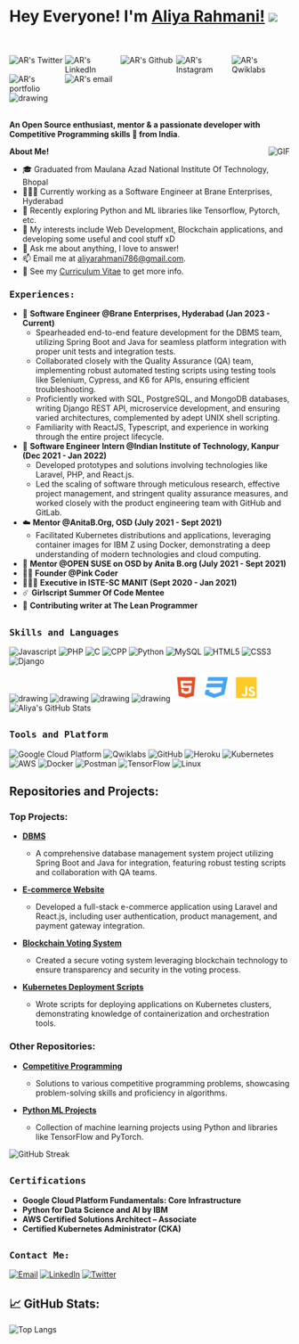# Hey Everyone! I'm [Aliya Rahmani!](https://github.com/aliya-rahmani) <img src="https://github.com/himanshusharma89/himanshusharma89/blob/master/Hi.gif" width="25px">
<br><br>
<a href="https://twitter.com/aliyarahmani786">
  <img align="left" alt="AR's Twitter" width="100px" src="https://img.shields.io/badge/Twitter-1DA1F2?style=for-the-badge&logo=Twitter&logoColor=white" />
</a>
<a href="https://www.linkedin.com/in/aliya-rahmani-3a45431b5/">
  <img align="left" alt="AR's LinkedIn" width="100px" src="https://img.shields.io/badge/Linkedin-0A66C2?style=for-the-badge&logo=Linkedin&logoColor=white" />
</a>
<a href="https://github.com/aliya-rahmani">
  <img align="left" alt="AR's Github" width="100px" src="https://img.shields.io/badge/Github-181717?style=for-the-badge&logo=Github&logoColor=white" />
</a>
<a href="https://www.instagram.com/aliya_rahmani786/">
  <img align="left" alt="AR's Instagram" width="100px" src="https://img.shields.io/badge/Instagram-E4405F?style=for-the-badge&logo=instagram&logoColor=white" />
</a>
<a href="https://google.qwiklabs.com/public_profiles/1c4ae262-2f77-4ea1-b3dd-67c069b18cc6">
  <img align="left" alt="AR's Qwiklabs" width="100px" src="https://img.shields.io/badge/Qwiklabs-F5CD0E?style=for-the-badge&logo=Qwiklabs&logoColor=black" />
</a>
<br><br>
<a href="http://aliyarahmani.tech/">
  <img align="left" alt="AR's portfolio" width="100px" src="https://img.shields.io/badge/Portfolio-2EC866?style=for-the-badge&logo=Portfolio&logoColor=black" />
</a>
<a href="mailto:aliyarahmani786@gmail.com">
  <img align="left" alt="AR's email" width="100px" src="https://img.shields.io/badge/Gmail-EA4335?style=for-the-badge&logo=Gmail&logoColor=white" />
</a>
<br><br>
<a>
  <img alt="drawing"  src="https://github.com/aliya-rahmani/aliya-rahmani/blob/main/header_.png" />
</a>
<br />
<br />

**An Open Source enthusiast, mentor & a passionate developer with Competitive Programming skills 🚀 from India**.

<img align="right" alt="GIF" src="https://i.pinimg.com/originals/e4/26/70/e426702edf874b181aced1e2fa5c6cde.gif" />

**About Me!**

- 🎓 Graduated from Maulana Azad National Institute Of Technology, Bhopal
- 👨🏽‍💻 Currently working as a Software Engineer at Brane Enterprises, Hyderabad
- 🌱 Recently exploring Python and ML libraries like Tensorflow, Pytorch, etc.
- 🤔 My interests include Web Development, Blockchain applications, and developing some useful and cool stuff xD
- 💬 Ask me about anything, I love to answer!
- 📫 Email me at [aliyarahmani786@gmail.com](mailto:aliyarahmani786@gmail.com).
- 📝 See my [Curriculum Vitae](https://drive.google.com/file/d/1shpKjc104aDBMZXJJ1ZhKd6rXgjV84yQ/view?usp=sharing) to get more info.

<div>
  <h3><b><samp>Experiences:</samp></b></h3>
  <ul>
    <li>👷 <b>Software Engineer @Brane Enterprises, Hyderabad (Jan 2023 - Current)</b>
      <ul>
        <li>Spearheaded end-to-end feature development for the DBMS team, utilizing Spring Boot and Java for seamless platform integration with proper unit tests and integration tests.</li>
        <li>Collaborated closely with the Quality Assurance (QA) team, implementing robust automated testing scripts using testing tools like Selenium, Cypress, and K6 for APIs, ensuring efficient troubleshooting.</li>
        <li>Proficiently worked with SQL, PostgreSQL, and MongoDB databases, writing Django REST API, microservice development, and ensuring varied architectures, complemented by adept UNIX shell scripting.</li>
        <li>Familiarity with ReactJS, Typescript, and experience in working through the entire project lifecycle.</li>
      </ul>
    </li>
    <li>🔬 <b>Software Engineer Intern @Indian Institute of Technology, Kanpur (Dec 2021 - Jan 2022)</b>
      <ul>
        <li>Developed prototypes and solutions involving technologies like Laravel, PHP, and React.js.</li>
        <li>Led the scaling of software through meticulous research, effective project management, and stringent quality assurance measures, and worked closely with the product engineering team with GitHub and GitLab.</li>
      </ul>
    </li>
    <li>☁️ <b>Mentor @AnitaB.Org, OSD (July 2021 - Sept 2021)</b>
      <ul>
        <li>Facilitated Kubernetes distributions and applications, leveraging container images for IBM Z using Docker, demonstrating a deep understanding of modern technologies and cloud computing.</li>
      </ul>
    </li>
    <li>👷 <b>Mentor @OPEN SUSE on OSD by Anita B.org (July 2021 - Sept 2021)</b></li>
    <li>🕵🏻 <b>Founder @Pink Coder</b></li>
    <li>👨🏾‍💻 <b>Executive in ISTE-SC MANIT (Sept 2020 - Jan 2021)</b></li>
    <li>☄️ <b>Girlscript Summer Of Code Mentee</b></li>
    <li>📝 <b>Contributing writer at The Lean Programmer</b></li>
  </ul>
</div>


##
<h3><b><samp>Skills and Languages</samp></b></h3>

![Javascript](https://img.shields.io/badge/Javascript-00979D?style=flat-square&logo=Javascript&logoColor=white)
![PHP](https://img.shields.io/badge/PHP-777BB4?style=flat-square&logo=php&logoColor=white)
![C](https://img.shields.io/badge/C-27338e?style=flat-square&logo=c&logoColor=white)
![CPP](https://img.shields.io/badge/-c++-black?logo=c%2B%2B&style=social)
![Python](https://img.shields.io/badge/Python-3776AB?style=flat-square&logo=Python&logoColor=white)
![MySQL](https://img.shields.io/badge/MySQL-4479A1?style=flat-square&logo=MySQL&logoColor=white)
![HTML5](https://img.shields.io/badge/HTML5-E34F26?style=flat-square&logo=HTML5&logoColor=white)
![CSS3](https://img.shields.io/badge/CSS3-1572B6?style=flat-square&logo=CSS3&logoColor=white)
![Django](https://img.shields.io/badge/Django-013243?style=flat-square&logo=Django&logoColor=white)

<span>
<img src="https://github.com/amandewatnitrr/amandewatnitrr/blob/main/imgs/c.svg" alt="drawing" width="50"/>
<img src="https://github.com/amandewatnitrr/amandewatnitrr/blob/main/imgs/php-1.svg" alt="drawing" width="50"/>
<img src="https://github.com/amandewatnitrr/amandewatnitrr/blob/main/imgs/python-5.svg" alt="drawing" width="50"/>
<img src="https://github.com/amandewatnitrr/amandewatnitrr/blob/main/imgs/mysql-6.svg" alt="drawing" width="50"/>
<img src="https://github.com/amandewatnitrr/amandewatnitrr/blob/main/imgs/html.svg" alt="drawing" width="50"/>
<img src="https://github.com/amandewatnitrr/amandewatnitrr/blob/main/imgs/css.svg" alt="drawing" width="50"/>
<img src="https://github.com/amandewatnitrr/amandewatnitrr/blob/main/imgs/javascript.svg" alt="drawing" width="50"/>
</span>
<img src="https://github-readme-stats.vercel.app/api?username=aliya-rahmani&show_icons=true&hide_border=true&count_private=true&theme=shades-of-purple&icon_color=fad000" alt="Aliya's GitHub Stats">

##
<h3><b><samp>Tools and Platform</samp></b></h3>

![Google Cloud Platform](https://img.shields.io/badge/Google_Cloud-4285F4?style=flat-square&logo=google-cloud&logoColor=white)
![Qwiklabs](https://img.shields.io/badge/Qwiklabs-F5CD0E?style=flat-square&logo=Qwiklabs&logoColor=800000)
![GitHub](https://img.shields.io/badge/GitHub-181717?style=flat-square&logo=github)
![Heroku](https://img.shields.io/badge/Heroku-430098?style=flat-square&logo=heroku&logoColor=white)
![Kubernetes](https://img.shields.io/badge/Kubernetes-326ce5.svg?&style=flat-square&logo=Kubernetes&logoColor=white)
![AWS](https://img.shields.io/badge/Amazon%20AWS-232F3E?style=flat-square&logo=amazon-aws)
![Docker](https://img.shields.io/badge/Docker-2496ED?style=flat-square&logo=docker&logoColor=white)
![Postman](https://img.shields.io/badge/Postman-FF6C37?style=flat-square&logo=postman&logoColor=white)
![TensorFlow](https://img.shields.io/badge/TensorFlow-FF6F00?style=flat-square&logo=TensorFlow&logoColor=white)
![Linux](https://img.shields.io/badge/Linux-FCC624?style=flat-square&logo=linux&logoColor=black)

## **Repositories and Projects:**

### **Top Projects:**

- [**DBMS**](https://github.com/aliya-rahmani/DBMS)
  - A comprehensive database management system project utilizing Spring Boot and Java for integration, featuring robust testing scripts and collaboration with QA teams.
  
- [**E-commerce Website**](https://github.com/aliya-rahmani/E-commerce)
  - Developed a full-stack e-commerce application using Laravel and React.js, including user authentication, product management, and payment gateway integration.
  
- [**Blockchain Voting System**](https://github.com/aliya-rahmani/Blockchain-Voting-System)
  - Created a secure voting system leveraging blockchain technology to ensure transparency and security in the voting process.

- [**Kubernetes Deployment Scripts**](https://github.com/aliya-rahmani/Kubernetes-Deployment-Scripts)
  - Wrote scripts for deploying applications on Kubernetes clusters, demonstrating knowledge of containerization and orchestration tools.

### **Other Repositories:**

- [**Competitive Programming**](https://github.com/aliya-rahmani/Competitive-Programming)
  - Solutions to various competitive programming problems, showcasing problem-solving skills and proficiency in algorithms.
  
- [**Python ML Projects**](https://github.com/aliya-rahmani/Python-ML-Projects)
  - Collection of machine learning projects using Python and libraries like TensorFlow and PyTorch.

![GitHub Streak](https://github-readme-streak-stats.herokuapp.com/?user=aliya-rahmani&theme=shades-of-purple)

##
<h3><b><samp>Certifications</samp></b></h3>

- **Google Cloud Platform Fundamentals: Core Infrastructure**
- **Python for Data Science and AI by IBM**
- **AWS Certified Solutions Architect – Associate**
- **Certified Kubernetes Administrator (CKA)**

##
<h3><b><samp>Contact Me:</samp></b></h3>

<a href="mailto:aliyarahmani786@gmail.com"><img alt="Email" src="https://img.shields.io/badge/Email-EA4335?style=flat-square&logo=gmail&logoColor=white"></a>
<a href="https://www.linkedin.com/in/aliya-rahmani-3a45431b5/"><img alt="LinkedIn" src="https://img.shields.io/badge/LinkedIn-0A66C2?style=flat-square&logo=linkedin&logoColor=white"></a>
<a href="https://twitter.com/aliyarahmani786"><img alt="Twitter" src="https://img.shields.io/badge/Twitter-1DA1F2?style=flat-square&logo=twitter&logoColor=white"></a>

## **📈 GitHub Stats:**
<img src="https://github-readme-stats.vercel.app/api/top-langs/?username=aliya-rahmani&layout=compact&theme=shades-of-purple" alt="Top Langs">
</div>


